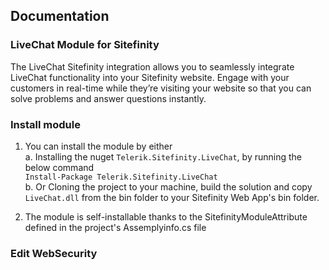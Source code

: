 ## Documentation

### LiveChat Module for Sitefinity

The LiveChat Sitefinity integration allows you to seamlessly integrate LiveChat functionality into your Sitefinity website. Engage with your customers in real-time while they’re visiting your website so that you can solve problems and answer questions instantly. 

### Install module

1. You can install the module by either   
    a. Installing the nuget `Telerik.Sitefinity.LiveChat`, by running the below command  
        `Install-Package Telerik.Sitefinity.LiveChat`  
    b. Or Cloning the project to your machine, build the solution and copy `LiveChat.dll` from the bin folder to your Sitefinity Web App's bin folder. 

2. The module is self-installable thanks to the SitefinityModuleAttribute defined in the project's Assemplyinfo.cs file

### Edit WebSecurity
